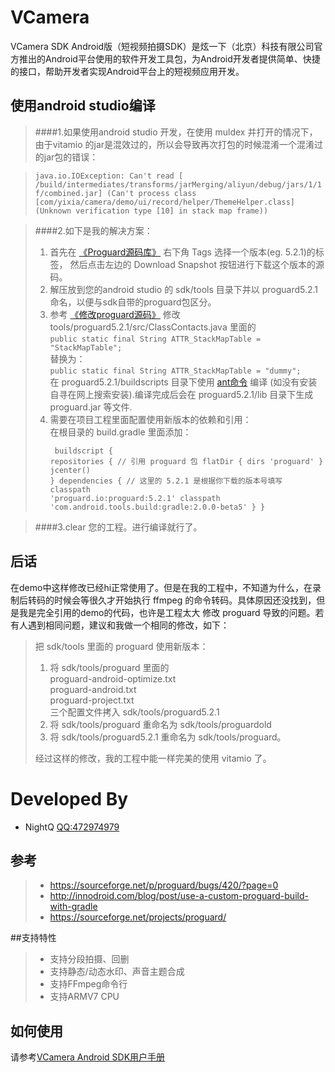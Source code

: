 VCamera
===============

VCamera SDK Android版（短视频拍摄SDK）是炫一下（北京）科技有限公司官方推出的Android平台使用的软件开发工具包，为Android开发者提供简单、快捷的接口，帮助开发者实现Android平台上的短视频应用开发。


## 使用android studio编译

>####1.如果使用android studio 开发，在使用 muldex 并打开的情况下，由于vitamio 的jar是混效过的，所以会导致再次打包的时候混淆一个混淆过的jar包的错误：

> `java.io.IOException: Can't read [ /build/intermediates/transforms/jarMerging/aliyun/debug/jars/1/1f/combined.jar] (Can't process class [com/yixia/camera/demo/ui/record/helper/ThemeHelper.class] (Unknown verification type [10] in stack map frame))`

>####2.如下是我的解决方案：
>
> 1.  首先在 [《Proguard源码库》](https://sourceforge.net/projects/proguard/) 右下角 Tags 选择一个版本(eg. 5.2.1)的标签， 然后点击左边的 Download Snapshot 按钮进行下载这个版本的源码。
> 2.  解压放到您的android studio 的 sdk/tools 目录下并以 proguard5.2.1 命名，以便与sdk自带的proguard包区分。
> 3.  参考 [《修改proguard源码》](http://innodroid.com/blog/post/use-a-custom-proguard-build-with-gradle) 修改  tools/proguard5.2.1/src/ClassContacts.java 里面的 
<br />`public static final String ATTR_StackMapTable = "StackMapTable";`
<br />替换为：
<br />`public static final String ATTR_StackMapTable = "dummy";` 
<br />在 proguard5.2.1/buildscripts 目录下使用 [ant命令](http://ant.apache.org/) 编译 (如没有安装自寻在网上搜索安装).编译完成后会在 proguard5.2.1/lib 目录下生成 proguard.jar 等文件.
> 4.  需要在项目工程里面配置使用新版本的依赖和引用：
<br />在根目录的 build.gradle 里面添加：
<br /><pre><code class="language-text" data-lang="text">
buildscript {
    repositories {
        // 引用 proguard 包
        flatDir { dirs 'proguard' }
        jcenter()
    }
    dependencies {
        // 这里的 5.2.1 是根据你下载的版本号填写
        classpath 'proguard.io:proguard:5.2.1'
        classpath 'com.android.tools.build:gradle:2.0.0-beta5' 
    }
}</code></pre>

>####3.clear 您的工程。进行编译就行了。

后话
-----------
在demo中这样修改已经hi正常使用了。但是在我的工程中，不知道为什么，在录制后转码的时候会等很久才开始执行 ffmpeg 的命令转码。具体原因还没找到，但是我是完全引用的demo的代码，也许是工程太大 修改 proguard 导致的问题。若有人遇到相同问题，建议和我做一个相同的修改，如下：
> 把 sdk/tools 里面的 proguard 使用新版本：
>
> 1.    将 sdk/tools/proguard 里面的 
        <br />proguard-android-optimize.txt
        <br />proguard-android.txt
        <br />proguard-project.txt
        <br />三个配置文件拷入 sdk/tools/proguard5.2.1
> 2.    将 sdk/tools/proguard 重命名为  sdk/tools/proguardold
> 3.    将 sdk/tools/proguard5.2.1 重命名为  sdk/tools/proguard。
>
> 经过这样的修改，我的工程中能一样完美的使用 vitamio 了。

Developed By
============
* NightQ <QQ:472974979>

参考
------
> * https://sourceforge.net/p/proguard/bugs/420/?page=0
> * http://innodroid.com/blog/post/use-a-custom-proguard-build-with-gradle
> * https://sourceforge.net/projects/proguard/

##支持特性

> * 支持分段拍摄、回删
> * 支持静态/动态水印、声音主题合成
> * 支持FFmpeg命令行
> * 支持ARMV7 CPU

如何使用
----------

请参考[VCamera Android SDK用户手册](http://wscdn.miaopai.com/download/VCameraRecorder3.1.pdf)
